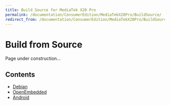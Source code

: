 ```yaml
---
title: Build Source for MediaTek X20 Pro
permalink: /documentation/ConsumerEdition/MediaTekX20Pro/BuildSource/
redirect_from: /documentation/ConsumerEdition/MediaTekX20Pro/BuildSource/README.md/
---
```

# Build from Source

Page under construction...

## Contents

- [Debian]()
- [OpenEmbedded]()
- [Android]()

